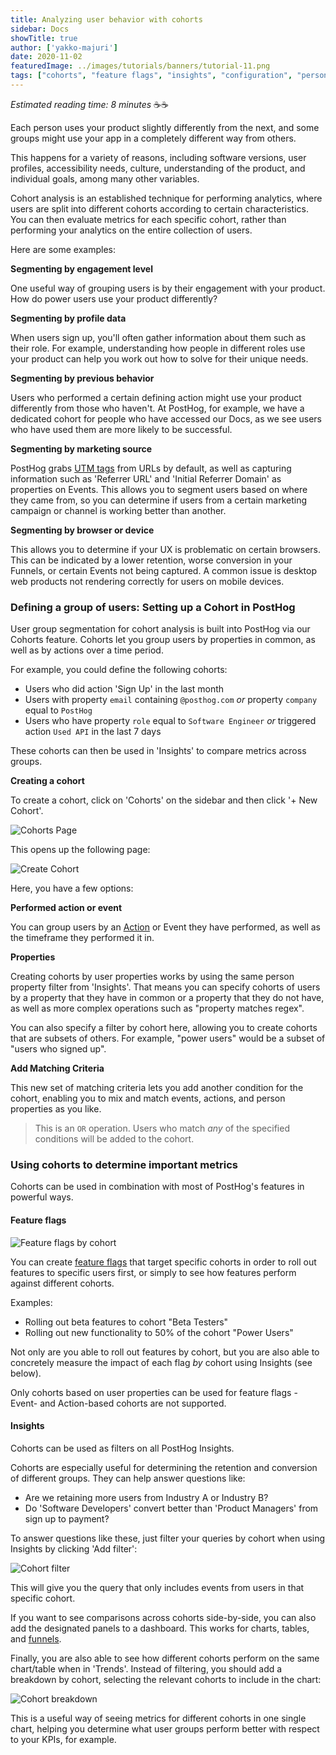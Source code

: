 ```yaml
---
title: Analyzing user behavior with cohorts
sidebar: Docs
showTitle: true
author: ['yakko-majuri']
date: 2020-11-02
featuredImage: ../images/tutorials/banners/tutorial-11.png
tags: ["cohorts", "feature flags", "insights", "configuration", "persons"]
---
```


_Estimated reading time: 8 minutes_ ☕☕

Each person uses your product slightly differently from the next, and some groups might use your app in a completely different way from others.

This happens for a variety of reasons, including software versions, user profiles, accessibility needs, culture, understanding of the product, and individual goals, among many other variables.

Cohort analysis is an established technique for performing analytics, where users are split into different cohorts according to certain characteristics. You can then evaluate metrics for each specific cohort, rather than performing your analytics on the entire collection of users.

Here are some examples:

**Segmenting by engagement level**

One useful way of grouping users is by their engagement with your product. How do power users use your product differently? 

**Segmenting by profile data**

When users sign up, you'll often gather information about them such as their role. For example, understanding how people in different roles use your product can help you work out how to solve for their unique needs.

**Segmenting by previous behavior**

Users who performed a certain defining action might use your product differently from those who haven't. At PostHog, for example, we have a dedicated cohort for people who have accessed our Docs, as we see users who have used them are more likely to be successful.

**Segmenting by marketing source**

PostHog grabs [UTM tags](https://en.wikipedia.org/wiki/UTM_parameters) from URLs by default, as well as capturing information such as 'Referrer URL' and 'Initial Referrer Domain' as properties on Events. This allows you to segment users based on where they came from, so you can determine if users from a certain marketing campaign or channel is working better than another.

**Segmenting by browser or device**

This allows you to determine if your UX is problematic on certain browsers. This can be indicated by a lower retention, worse conversion in your Funnels, or certain Events not being captured. A common issue is desktop web products not rendering correctly for users on mobile devices.

### Defining a group of users: Setting up a Cohort in PostHog

User group segmentation for cohort analysis is built into PostHog via our Cohorts feature. Cohorts let you group users by properties in common, as well as by actions over a time period.

For example, you could define the following cohorts:

- Users who did action 'Sign Up' in the last month
- Users with property `email` containing `@posthog.com` _or_ property `company` equal to `PostHog`
- Users who have property `role` equal to `Software Engineer` _or_ triggered action `Used API` in the last 7 days

These cohorts can then be used in 'Insights' to compare metrics across groups. 

**Creating a cohort**

To create a cohort, click on 'Cohorts' on the sidebar and then click '+ New Cohort'. 

![Cohorts Page](../images/tutorials/cohorts/cohorts-page.png)

This opens up the following page:

![Create Cohort](../images/tutorials/cohorts/create-cohort.png)

Here, you have a few options:

**Performed action or event**

You can group users by an [Action](/docs/user-guides/actions) or Event they have performed, as well as the timeframe they performed it in.

**Properties**

Creating cohorts by user properties works by using the same person property filter from 'Insights'. That means you can specify cohorts of users by a property that they have in common or a property that they do not have, as well as more complex operations such as "property matches regex".

You can also specify a filter by cohort here, allowing you to create cohorts that are subsets of others. For example, "power users" would be a subset of "users who signed up".

**Add Matching Criteria**

This new set of matching criteria lets you add another condition for the cohort, enabling you to mix and match events, actions, and person properties as you like. 

> This is an `OR` operation. Users who match _any_ of the specified conditions will be added to the cohort.

### Using cohorts to determine important metrics

Cohorts can be used in combination with most of PostHog's features in powerful ways.

#### Feature flags

![Feature flags by cohort](../images/tutorials/cohorts/feature-flags.png)

You can create [feature flags](/docs/tutorials/feature-flags) that target specific cohorts in order to roll out features to specific users first, or simply to see how features perform against different cohorts. 

Examples:

- Rolling out beta features to cohort "Beta Testers"
- Rolling out new functionality to 50% of the cohort "Power Users"

Not only are you able to roll out features by cohort, but you are also able to concretely measure the impact of each flag _by_ cohort using Insights (see below). 

Only cohorts based on user properties can be used for feature flags - Event- and Action-based cohorts are not supported.

#### Insights

Cohorts can be used as filters on all PostHog Insights.

Cohorts are especially useful for determining the retention and conversion of different groups. They can help answer questions like:

- Are we retaining more users from Industry A or Industry B?
- Do 'Software Developers' convert better than 'Product Managers' from sign up to payment?

To answer questions like these, just filter your queries by cohort when using Insights by clicking 'Add filter':

![Cohort filter](../images/tutorials/cohorts/filter.png)

This will give you the query that only includes events from users in that specific cohort.

If you want to see comparisons across cohorts side-by-side, you can also add the designated panels to a dashboard. This works for charts, tables, and [funnels](/docs/user-guides/funnels).

Finally, you are also able to see how different cohorts perform on the same chart/table when in 'Trends'. Instead of filtering, you should add a breakdown by cohort, selecting the relevant cohorts to include in the chart:

![Cohort breakdown](../images/tutorials/cohorts/trends-breakdown.png)

This is a useful way of seeing metrics for different cohorts in one single chart, helping you determine what user groups perform better with respect to your KPIs, for example.

<NewsletterTutorial compact/>
